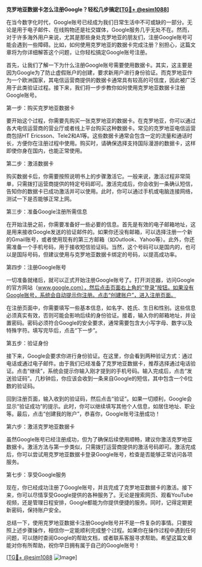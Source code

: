 **克罗地亚数据卡怎么注册Google？轻松几步搞定[[TG💪+ @esim1088](https://t.me/s/esim1088)]**

在当今数字化时代，Google账号已经成为我们日常生活中不可或缺的一部分。无论是用于电子邮件、在线购物还是社交媒体，Google服务几乎无处不在。然而，对于许多海外用户来说，尤其是那些身处克罗地亚的朋友们，注册Google账号可能会遇到一些障碍。比如，如何使用克罗地亚的数据卡完成注册？别担心，这篇文章将为你详细解答这个问题，让你轻松搞定Google账号注册。

首先，让我们了解一下为什么注册Google账号需要使用数据卡。其实，这主要是因为Google为了防止虚假账户的创建，要求新用户进行身份验证。而克罗地亚作为一个欧洲国家，其电信运营商提供的数据卡通常具有较高的可信度，因此被广泛用于此类验证过程。接下来，我们将一步步教你如何使用克罗地亚数据卡注册Google账号。

第一步：购买克罗地亚数据卡

要开始这个过程，你需要先购买一张克罗地亚的数据卡。在克罗地亚，你可以通过各大电信运营商的营业厅或者线上平台购买这种数据卡。常见的克罗地亚电信运营商包括HT Ericsson、Tele2和A1等。这些数据卡通常会包含一定的流量和通话时长，方便你在注册过程中使用。购买时，请确保选择支持国际漫游的数据卡，这样即使你身在国内，也能正常使用。

第二步：激活数据卡

购买数据卡后，你需要按照说明书上的步骤激活它。一般来说，激活过程非常简单，只需拨打运营商提供的特定号码即可。激活完成后，你会收到一条确认短信，告知你的数据卡已成功激活并可以使用。此时，你可以通过手机或电脑连接网络，测试一下是否能够正常上网。

第三步：准备Google注册所需信息

在开始注册之前，你需要准备好一些必要的信息。首先是有效的电子邮箱地址，这是用来接收Google发送的验证邮件的。如果你还没有邮箱，可以选择注册一个新的Gmail账号，或者使用现有的第三方邮箱（如Outlook、Yahoo等）。此外，你还需准备一个手机号码，用于接收短信验证码。当然，这个号码可以是国内的，也可以是国际号码，但建议使用与克罗地亚数据卡绑定的号码，以提高成功率。

第四步：注册Google账号

一切准备就绪后，就可以正式开始注册Google账号了。打开浏览器，访问Google的官方网站（www.google.com），然后点击页面右上角的“登录”按钮。如果没有Google账号，系统会自动提示你注册。点击“创建账户”，进入注册页面。

在注册页面中，你需要填写一些基本信息，如名字、姓氏、生日和性别。这些信息必须真实有效，否则可能会影响后续的身份验证。接着，输入你的邮箱地址，并设置密码。密码必须符合Google的安全要求，通常需要包含大小写字母、数字以及特殊字符。填写完毕后，点击“下一步”。

第五步：验证身份

接下来，Google会要求你进行身份验证。在这里，你会看到两种验证方式：通过电话或通过电子邮件。由于我们已经准备了克罗地亚数据卡，推荐选择通过电话验证。点击“继续”，系统会提示你输入刚才提到的手机号码。输入完成后，点击“发送验证码”。几秒钟后，你应该会收到一条来自Google的短信，其中包含一个6位数的验证码。

回到注册页面，输入收到的验证码，然后点击“验证”。如果一切顺利，Google会显示“验证成功”的提示。此时，你可以继续填写其他个人信息，如居住地址、职业等。最后，点击“创建我的账户”，恭喜你，Google账号注册成功！

第六步：激活克罗地亚数据卡

虽然Google账号已经注册成功，但为了确保后续使用顺畅，建议你激活克罗地亚数据卡。激活方法与第一步类似，只需拨打运营商提供的激活号码即可。激活完成后，你可以尝试用克罗地亚数据卡登录Google账号，检查是否能够正常访问各项服务。

第七步：享受Google服务

现在，你已经成功注册了Google账号，并且完成了克罗地亚数据卡的激活。接下来，你可以尽情享受Google提供的各种服务了。无论是搜索网页、观看YouTube视频，还是管理日程安排，Google都能为你提供便捷的服务。同时，记得定期更新密码，保持账户安全。

总结一下，使用克罗地亚数据卡注册Google账号并不是一件复杂的事情。只要按照上述步骤操作，相信你一定能顺利完成整个过程。如果你在操作过程中遇到任何问题，可以随时查阅Google的帮助文档，或者联系客服寻求帮助。希望这篇文章能对你有所帮助，祝你早日拥有属于自己的Google账号！

[[TG💪+ @esim1088](https://t.me/s/esim1088) ![Image](https://i.postimg.cc/4NQfJmqS/Snipaste-2025-05-13-00-14-12.png)]
